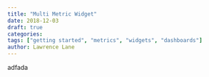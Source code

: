 ```yaml
---
title: "Multi Metric Widget"
date: 2018-12-03
draft: true
categories:
tags: ["getting started", "metrics", "widgets", "dashboards"]
author: Lawrence Lane
---
```

adfada 
